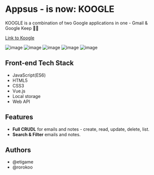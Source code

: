 # Appsus - is now: KOOGLE

KOOGLE is a combination of two Google applications in one - Gmail & Google Keep 📧📝

[Link to Koogle](https://etigame.github.io/Appsus/#/)

![image](https://user-images.githubusercontent.com/113992121/224640368-1715bcde-6f49-4168-b512-70ee923373db.png)
![image](https://user-images.githubusercontent.com/113992121/224640391-0f62cd0b-a1de-4c0f-9c0b-36a4cf503106.png)
![image](https://user-images.githubusercontent.com/113992121/224640421-b9daaa2d-5c3d-4870-9e92-2db33b06771b.png)
![image](https://user-images.githubusercontent.com/113992121/224640439-e0945e6a-2ae6-4bd0-ae08-61e4df50d0d5.png)
![image](https://user-images.githubusercontent.com/113992121/224640446-ba3744be-90bc-45b0-9cdc-e99ab7defd6d.png)



## Front-end Tech Stack

- JavaScript(ES6)
- HTML5
- CSS3
- Vue.js
- Local storage
- Web API

## Features

- **Full CRUDL** for emails and notes - create, read, update, delete, list.
- **Search & Filter** emails and notes.

## Authors
- @etigame
- @rorokoo
